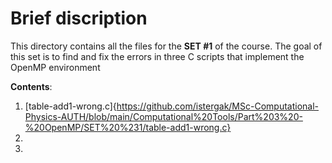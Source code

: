 # Brief discription

This directory contains all the files for the **SET #1** of the course. The goal of this set is
to find and fix the errors in three C scripts that implement the OpenMP environment

**Contents**:
1. [table-add1-wrong.c]{https://github.com/istergak/MSc-Computational-Physics-AUTH/blob/main/Computational%20Tools/Part%203%20-%20OpenMP/SET%20%231/table-add1-wrong.c}
2.
3.

